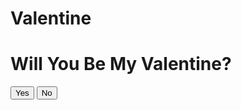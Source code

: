 # Valentine
<!DOCTYPE html>
<html lang="en">
<head>
  <meta charset="UTF-8">
  <meta name="viewport" content="width=device-width, initial-scale=1.0">
  <title>Will You Be My Valentine?</title>
  <link rel="stylesheet" href="styles.css">
</head>
<body>
  <div class="container">
    <h1>Will You Be My Valentine?</h1>
    <button id="yesBtn">Yes</button>
    <button id="noBtn">No</button>
    <p id="response"></p>
  </div>

  <script src="script.js"></script>
</body>
</html>
